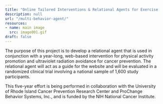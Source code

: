 ```yaml
---
title: "Online Tailored Interventions & Relational Agents for Exercise and Sun Protection (Project RAISE)"
description: null
url: "/multi-behavior-agent/"
resources:
- name: main image
  src: image001.gif
draft: false
---
```


The purpose of this project is to develop a relational agent that is used in conjunction with a year-long, web-based intervention for physical activity promotion and ultraviolet radiation avoidance for cancer prevention. The relational agent will act as a guide for the website and will be evaluated in a randomized clinical trial involving a national sample of 1,600 study participants.

This five-year effort is being performed in collaboration with the University of Rhode Island Cancer Prevention Research Center and ProChange Behavior Systems, Inc., and is funded by the NIH National Cancer Institute.

